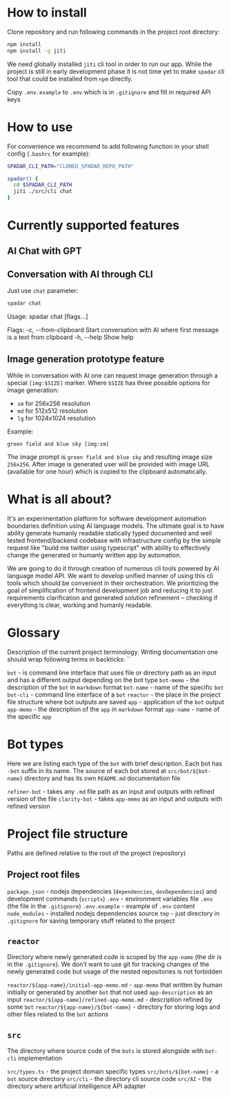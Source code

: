 # How to install

Clone repository and run following commands in the project root directory:

```sh
npm install
npm install -g jiti
```

We need globally installed `jiti` cli tool in order to run our app. While the project is still in early development phase it is not time yet to make `spadar` cli tool that could be installed from `npm` directly.

Copy `.env.example` to `.env` which is in `.gitignore` and fill in required API keys

# How to use

For convenience we recommend to add following function in your shell config (`.bashrc` for example):

```sh
SPADAR_CLI_PATH="CLONED_SPADAR_REPO_PATH"

spadar() {
  cd $SPADAR_CLI_PATH
  jiti ./src/cli chat
}
```

# Currently supported features

## AI Chat with GPT

## Conversation with AI through CLI

Just use `chat` parameter:

```sh
spadar chat
```

Usage:
spadar chat [flags...]

Flags:
-c, --from-clipboard Start conversation with AI where first message is a text from clipboard
-h, --help Show help

## Image generation prototype feature

While in conversation with AI one can request image generation through a special `[img:$SIZE]` marker. Where `$SIZE` has three possible options for image generation:

- `sm` for 256x256 resolution
- `md` for 512x512 resolution
- `lg` for 1024x1024 resolution

Example:

```
green field and blue sky [img:sm]
```

The image prompt is `green field and blue sky` and resulting image size `256x256`. After image is generated user will be provided with image URL (available for one hour) which is copied to the clipboard automatically.

# What is all about?

It's an experimentation platform for software development automation boundaries definition using AI language models. The ultimate goal is to have ability generate humanly readable statically typed documented and well tested frontend/backend codebase with infrastructure config by the simple request like "build me twitter using typescript" with ability to effectively change the generated or humanly written app by automation.

We are going to do it through creation of numerous cli tools powered by AI language model API. We want to develop unified manner of using this cli tools which should be convenient in their orchestration. We prioritizing the goal of simplification of frontend development job and reducing it to just requirements clarification and generated solution refinement – checking if everything is clear, working and humanly readable.

# Glossary

Description of the current project terminology. Writing documentation one should wrap following terms in backticks: ``

`bot` - is command line interface that uses file or directory path as an input and has a different output depending on the bot type
`bot-memo` - the description of the `bot` in `markdown` format
`bot-name` - name of the specific `bot`
`bot-cli` - command line interface of a `bot`
`reactor` - the place in the project file structure where bot outputs are saved
`app` - application of the `bot` output
`app-memo` - the description of the `app` in `markdown` format
`app-name` - name of the specific `app`

# Bot types

Here we are listing each type of the `bot` with brief description. Each bot has `-bot` suffix in its name. The source of each bot stored at `src/bot/${bot-name}` directory and has its own `README.md` documentation file

`refiner-bot` - takes any `.md` file path as an input and outputs with refined version of the file
`clarity-bot` - takes `app-memo` as an input and outputs with refined version

# Project file structure

Paths are defined relative to the root of the project (repository)

## Project root files

`package.json` - nodejs dependencies (`dependencies`, `devDependencies`) and development commands (`scripts`)
`.env` - environment variables file `.env` (the file in the `.gitignore`)
`.env.example` - example of `.env` content
`node_modules` - installed nodejs dependencies source
`tmp` - just directory in `.gitignore` for saving temporary stuff related to the project

## `reactor`

Directory where newly generated code is scoped by the `app-name` (the dir is in the `.gitignore`). We don't want to use git for tracking changes of the newly generated code but usage of the nested repositories is not forbidden

`reactor/${app-name}/initial-app-memo.md` - `app-memo` that written by human initially or generated by another `bot` that not used `app-description` as an input
`reactor/${app-name}/refined-app-memo.md` - description refined by some `bot`
`reactor/${app-name}/${bot-name}` - directory for storing logs and other files related to the `bot` actions

## `src`

The directory where source code of the `bots` is stored alongside with `bot-cli` implementation

`src/types.ts` - the project domain specific types
`src/bots/${bot-name}` - a `bot` source directory
`src/cli` - the directory cli source code
`src/AI` - the directory where artificial intelligence API adapter
